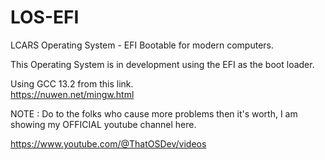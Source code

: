 # LOS-EFI
LCARS Operating System - EFI Bootable for modern computers.  
  
This Operating System is in development using the EFI as the boot loader.  
  
Using GCC 13.2 from this link.  
https://nuwen.net/mingw.html  
  
  
NOTE : Do to the folks who cause more problems then it's worth, I am showing my OFFICIAL youtube channel here.  
  
https://www.youtube.com/@ThatOSDev/videos  

